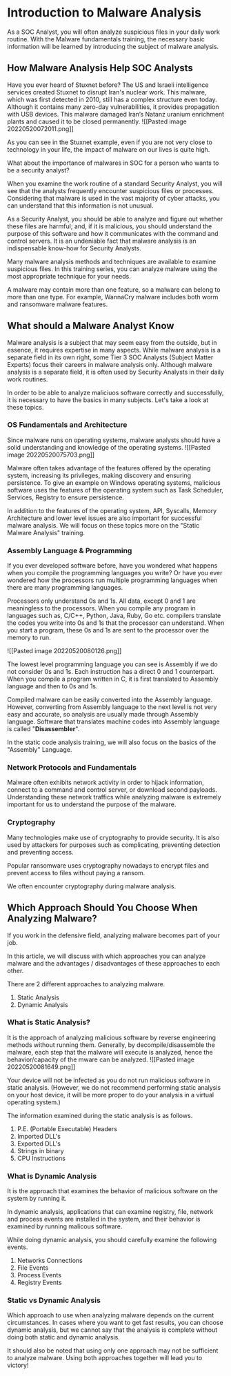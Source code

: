 # Introduction to Malware Analysis
As a SOC Analyst, you will often analyze suspicious files in your daily work routine. With the Malware fundamentals training, the necessary basic information will be learned by introducing the subject of malware analysis.

## How Malware Analysis Help SOC Analysts
Have you ever heard of Stuxnet before? The US and Israeli intelligence services created Stuxnet to disrupt Iran's nuclear work. This malware, which was first detected in 2010, still has a complex structure even today. Although it contains many zero-day vulnerabilities, it provides propagation with USB devices. This malware damaged Iran’s Natanz uranium enrichment plants and caused it to be closed permanently.
![[Pasted image 20220520072011.png]]

As you can see in the Stuxnet example, even if you are not very close to technology in your life, the impact of malware on our lives is quite high.

What about the importance of malwares in SOC for a person who wants to be a security analyst?

When you examine the work routine of a standard Security Analyst, you will see that the analysts frequently encounter suspicious files or processes. Considering that malware is used in the vast majority of cyber attacks, you can understand that this information is not unusual.

As a Security Analyst, you should be able to analyze and figure out whether these files are harmful; and, if it is malicious, you should understand the purpose of this software and how it communicates with the command and control servers. It is an undeniable fact that malware analysis is an indispensable know-how for Security Analysts.

Many malware analysis methods and techniques are available to examine suspicious files. In this training series, you can analyze malware using the most appropriate technique for your needs.

A malware may contain more than one feature, so a malware can belong to more than one type. For example, WannaCry malware includes both worm and ransomware malware features.

## What should a Malware Analyst Know
Malware analysis is a subject that may seem easy from the outside, but in essence, it requires expertise in many aspects. While malware analysis is a separate field in its own right, some Tier 3 SOC Analysts (Subject Matter Experts) focus their careers in malware analysis only. Although malware analysis is a separate field, it is often used by Security Analysts in their daily work routines. 

In order to be able to analyze maliciuos software correctly and successfully, it is necessary to have the basics in many subjects. Let's take a look at these topics.

### OS Fundamentals and Architecture
Since malware runs on operating systems, malware analysts should have a solid understanding and knowledge of the operating systems.
![[Pasted image 20220520075703.png]]

Malware often takes advantage of the features offered by the operating system, increasing its privileges, making discovery and ensuring persistence. To give an example on Windows operating systems, malicious software uses the features of the operating system such as Task Scheduler, Services, Registry to ensure persistence.

In addition to the features of the operating system, API, Syscalls, Memory Architecture and lower level issues are also important for successful malware analysis. We will focus on these topics more on the "Static Malware Analysis" training.

### Assembly Language & Programming
If you ever developed software before, have you wondered what happens when you compile the programming languages you write? Or have you ever wondered how the processors run multiple programming languages when there are many programming languages.

Processors only understand 0s and 1s. All data, except 0 and 1 are meaningless to the processors. When you compile any program in languages such as, C/C++, Python, Java, Ruby, Go etc. compilers translate the codes you write into 0s and 1s that the processor can understand. When you start a program, these 0s and 1s are sent to the processor over the memory to run.

![[Pasted image 20220520080126.png]]

The lowest level programming language you can see is Assembly if we do not consider 0s and 1s. Each instruction has a direct 0 and 1 counterpart. When you compile a program written in C, it is first translated to Assembly language and then to 0s and 1s.

Compiled malware can be easily converted into the Assembly language. However, converting from Assembly language to the next level is not very easy and accurate, so analysis are usually made through Assembly language. Software that translates machine codes into Assembly language is called "**Disassembler**".

In the static code analysis training, we will also focus on the basics of the "Assembly" Language.

### Network Protocols and Fundamentals
Malware often exhibits network activity in order to hijack information, connect to a command and control server, or download second payloads. Understanding these network traffics while analyzing malware is extremely important for us to understand the purpose of the malware.

### Cryptography
Many technologies make use of cryptography to provide security. It is also used by attackers for purposes such as complicating, preventing detection and preventing access.

Popular ransomware uses cryptography nowadays to encrypt files and prevent access to files without paying a ransom.

We often encounter cryptography during malware analysis.

## Which Approach Should You Choose When Analyzing Malware?
If you work in the defensive field, analyzing malware becomes part of your job.

In this article, we will discuss with which approaches you can analyze malware and the advantages / disadvantages of these approaches to each other.

There are 2 different approaches to analyzing malware.
1. Static Analysis
2. Dynamic Analysis

### What is Static Analysis?
It is the approach of analyzing malicious software by reverse engineering methods without running them. Generally, by decompile/disassemble the malware, each step that the malware will execute is analyzed, hence the behavior/capacity of the mware can be analyzed.
![[Pasted image 20220520081649.png]]

Your device will not be infected as you do not run malicious software in static analysis. (However, we do not recommend performing static analysis on your host device, it will be more proper to do your analysis in a virtual operating system.)

The information examined during the static analysis is as follows.
1. P.E. (Portable Executable) Headers
2. Imported DLL's
3. Exported DLL's
4. Strings in binary
5. CPU Instructions

### What is Dynamic Analysis
It is the approach that examines the behavior of malicious software on the system by running it. 

In dynamic analysis, applications that can examine registry, file, network and process events are installed in the system, and their behavior is examined by running malicous software.

While doing dynamic analysis, you should carefully examine the following events.
1. Networks Connections
2. File Events
3. Process Events
4. Registry Events

### Static vs Dynamic Analysis
Which approach to use when analyzing malware depends on the current circumstances. In cases where you want to get fast results, you can choose dynamic analysis, but we cannot say that the analysis is complete without doing both static and dynamic analysis.

It should also be noted that using only one approach may not be sufficient to analyze malware. Using both approaches together will lead you to victory!
